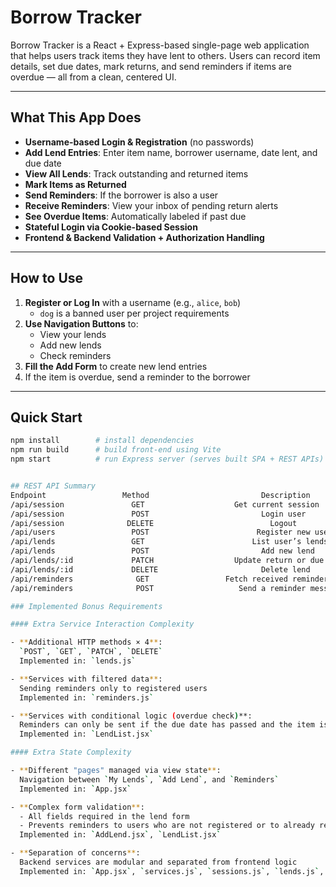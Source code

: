 # Borrow Tracker

Borrow Tracker is a React + Express-based single-page web application that helps users track items they have lent to others. Users can record item details, set due dates, mark returns, and send reminders if items are overdue — all from a clean, centered UI.

---

## What This App Does

- **Username-based Login & Registration** (no passwords)
- **Add Lend Entries**: Enter item name, borrower username, date lent, and due date
- **View All Lends**: Track outstanding and returned items
- **Mark Items as Returned**
- **Send Reminders**: If the borrower is also a user
- **Receive Reminders**: View your inbox of pending return alerts
- **See Overdue Items**: Automatically labeled if past due
- **Stateful Login via Cookie-based Session**
- **Frontend & Backend Validation + Authorization Handling**

---

## How to Use

1. **Register or Log In** with a username (e.g., `alice`, `bob`)
   -  `dog` is a banned user per project requirements
2. **Use Navigation Buttons** to:
   - View your lends
   - Add new lends
   - Check reminders
3. **Fill the Add Form** to create new lend entries
4. If the item is overdue, send a reminder to the borrower

---

## Quick Start

```bash
npm install        # install dependencies
npm run build      # build front-end using Vite
npm start          # run Express server (serves built SPA + REST APIs)


## REST API Summary
Endpoint	             Method	                        Description
/api/session	           GET	                  Get current session
/api/session	           POST	                        Login user
/api/session	          DELETE	                      Logout
/api/users	               POST	                       Register new user
/api/lends	               GET	                      List user’s lends
/api/lends	               POST	                        Add new lend
/api/lends/:id	           PATCH	              Update return or due date
/api/lends/:id	           DELETE	                    Delete lend
/api/reminders	            GET	                Fetch received reminders
/api/reminders	            POST	               Send a reminder message

### Implemented Bonus Requirements

#### Extra Service Interaction Complexity

- **Additional HTTP methods × 4**:  
  `POST`, `GET`, `PATCH`, `DELETE`  
  Implemented in: `lends.js`

- **Services with filtered data**:  
  Sending reminders only to registered users  
  Implemented in: `reminders.js`

- **Services with conditional logic (overdue check)**:  
  Reminders can only be sent if the due date has passed and the item is not returned  
  Implemented in: `LendList.jsx`

#### Extra State Complexity

- **Different "pages" managed via view state**:  
  Navigation between `My Lends`, `Add Lend`, and `Reminders`  
  Implemented in: `App.jsx`

- **Complex form validation**:  
  - All fields required in the lend form  
  - Prevents reminders to users who are not registered or to already returned items  
  Implemented in: `AddLend.jsx`, `LendList.jsx`

- **Separation of concerns**:  
  Backend services are modular and separated from frontend logic  
  Implemented in: `App.jsx`, `services.js`, `sessions.js`, `lends.js`, `reminders.js`

